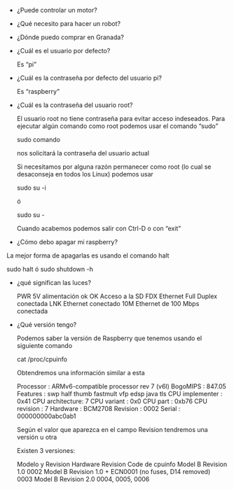 * ¿Puede controlar un motor?

* ¿Qué necesito para hacer un robot?

* ¿Dónde puedo comprar en Granada?

* ¿Cuál es el usuario por defecto?

	Es “pi”

* ¿Cuál es la contraseña por defecto del usuario pi?

	Es “raspberry”

* ¿Cuál es la contraseña del usuario root?

	El usuario root no tiene contraseña para evitar acceso indeseados. Para ejecutar algún comando como root podemos usar el comando “sudo”

	sudo comando

	nos solicitará la contraseña del usuario actual

	Si necesitamos por alguna razón permanecer como root (lo cual se desaconseja en todos los Linux) podemos usar 

	sudo su -i

	ó 

	sudo su -

	Cuando acabemos podemos salir con Ctrl-D o con “exit”

* ¿Cómo debo apagar mi raspberry?

La mejor forma de apagarlas es usando el comando  halt

sudo halt 
ó
sudo shutdown -h

* ¿qué significan las luces?

	PWR 	5V alimentación ok
	OK 	Acceso a la SD 
	FDX 	Ethernet Full Duplex conectada
	LNK 	Ethernet conectado
	10M	Ethernet de 100 Mbps conectada

* ¿Qué versión tengo?

	Podemos saber la versión de Raspberry que tenemos usando el siguiente comando

	cat /proc/cpuinfo

	Obtendremos una información similar a esta

	Processor       : ARMv6-compatible processor rev 7 (v6l)
	BogoMIPS        : 847.05
	Features        : swp half thumb fastmult vfp edsp java tls
	CPU implementer : 0x41
	CPU architecture: 7
	CPU variant     : 0x0
	CPU part        : 0xb76
	CPU revision    : 7
	Hardware        : BCM2708
	Revision        : 0002
	Serial          : 000000000abc0ab1

	Según el valor que aparezca en el campo Revision tendremos una versión u otra

	Existen 3 versiones:

	Modelo y Revision		Hardware Revision Code de cpuinfo
	Model B Revision 1.0				0002
	Model B Revision 1.0 + ECN0001 (no fuses, D14 removed)	0003
	Model B Revision 2.0			0004, 0005, 0006




